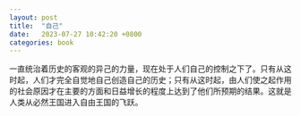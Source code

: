 ```yaml
---
layout: post
title:  "自己"
date:   2023-07-27 10:42:20 +0800
categories: book
---
```

一直统治着历史的客观的异己的力量，现在处于人们自己的控制之下了。只有从这时起，人们才完全自觉地自己创造自己的历史；只有从这时起，由人们使之起作用的社会原因才在主要的方面和日益增长的程度上达到了他们所预期的结果。这就是人类从必然王国进入自由王国的飞跃。